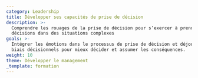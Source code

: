 ```yaml
---
category: Leadership
title: Développer ses capacités de prise de décision
description: >-
  Comprendre les rouages de la prise de décision pour s’exercer à prendre des
  décisions dans des situations complexes
goals: >-
  Intégrer les émotions dans le processus de prise de décision et déjouer les
  biais décisionnels pour mieux décider et assumer les conséquences. 
weight: 10
theme: Développer le management
_template: formation
---
```


